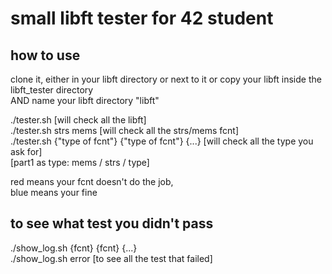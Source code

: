 # small libft tester for 42 student

## how to use

clone it, either in your libft directory or next to it or copy your libft inside the libft_tester directory  
AND name your libft directory "libft"

./tester.sh  [will check all the libft]  
./tester.sh strs mems [will check all the strs/mems fcnt]  
./tester.sh {"type of fcnt"} {"type of fcnt"} {...} [will check all the type you ask for]  
[part1 as type: mems / strs / type]

red means your fcnt doesn't do the job,  
blue means your fine

## to see what test you didn't pass
./show_log.sh {fcnt} {fcnt} {...}  
./show_log.sh error [to see all the test that failed]
